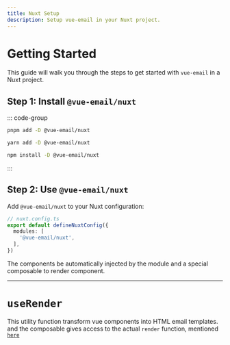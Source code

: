```yaml
---
title: Nuxt Setup
description: Setup vue-email in your Nuxt project.
---
```


# Getting Started

This guide will walk you through the steps to get started with `vue-email` in a Nuxt project.

## Step 1: Install `@vue-email/nuxt`

::: code-group
  ```bash [pnpm]
  pnpm add -D @vue-email/nuxt
  ```
  ```bash [yarn]
  yarn add -D @vue-email/nuxt
  ```
  ```bash [npm]
  npm install -D @vue-email/nuxt
  ```
:::

## Step 2: Use `@vue-email/nuxt`

Add `@vue-email/nuxt` to your Nuxt configuration:

```ts
// nuxt.config.ts
export default defineNuxtConfig({
  modules: [
    '@vue-email/nuxt',
  ],
})
```


The components be automatically injected by the module and a special composable to render component.

------------

# `useRender`

This utility function transform vue components into HTML email templates. and the composable gives access to the actual `render` function, mentioned [`here`](/utilities/render)